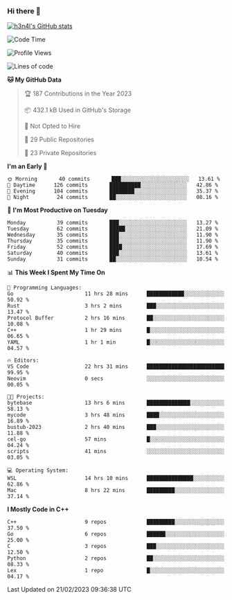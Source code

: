 ### Hi there 👋

[![h3n4l's GitHub stats](https://github-readme-stats.vercel.app/api?username=h3n4l&count_private=true&show_icons=true&theme=radical)](https://github.com/h3n4l/github-readme-stats)

<!--START_SECTION:waka-->
![Code Time](http://img.shields.io/badge/Code%20Time-957%20hrs%2056%20mins-blue)

![Profile Views](http://img.shields.io/badge/Profile%20Views-1-blue)

![Lines of code](https://img.shields.io/badge/From%20Hello%20World%20I%27ve%20Written-2%20Million%20lines%20of%20code-blue)

**🐱 My GitHub Data** 

> 🏆 187 Contributions in the Year 2023
 > 
> 📦 432.1 kB Used in GitHub's Storage 
 > 
> 🚫 Not Opted to Hire
 > 
> 📜 29 Public Repositories 
 > 
> 🔑 23 Private Repositories  
 > 
**I'm an Early 🐤** 

```text
🌞 Morning       40 commits       ███░░░░░░░░░░░░░░░░░░░░░░   13.61 % 
🌆 Daytime      126 commits       ██████████░░░░░░░░░░░░░░░   42.86 % 
🌃 Evening      104 commits       ████████░░░░░░░░░░░░░░░░░   35.37 % 
🌙 Night         24 commits       ██░░░░░░░░░░░░░░░░░░░░░░░   08.16 % 

```
📅 **I'm Most Productive on Tuesday** 

```text
Monday          39 commits       ███░░░░░░░░░░░░░░░░░░░░░░   13.27 % 
Tuesday         62 commits       █████░░░░░░░░░░░░░░░░░░░░   21.09 % 
Wednesday       35 commits       ███░░░░░░░░░░░░░░░░░░░░░░   11.90 % 
Thursday        35 commits       ███░░░░░░░░░░░░░░░░░░░░░░   11.90 % 
Friday          52 commits       ████░░░░░░░░░░░░░░░░░░░░░   17.69 % 
Saturday        40 commits       ███░░░░░░░░░░░░░░░░░░░░░░   13.61 % 
Sunday          31 commits       ██░░░░░░░░░░░░░░░░░░░░░░░   10.54 % 

```


📊 **This Week I Spent My Time On** 

```text
💬 Programming Languages: 
Go                       11 hrs 28 mins      ████████████░░░░░░░░░░░░░   50.92 % 
Rust                     3 hrs 2 mins        ███░░░░░░░░░░░░░░░░░░░░░░   13.47 % 
Protocol Buffer          2 hrs 16 mins       ██░░░░░░░░░░░░░░░░░░░░░░░   10.08 % 
C++                      1 hr 29 mins        █░░░░░░░░░░░░░░░░░░░░░░░░   06.65 % 
YAML                     1 hr 1 min          █░░░░░░░░░░░░░░░░░░░░░░░░   04.57 % 

🔥 Editors: 
VS Code                  22 hrs 31 mins      █████████████████████████   99.95 % 
Neovim                   0 secs              ░░░░░░░░░░░░░░░░░░░░░░░░░   00.05 % 

🐱‍💻 Projects: 
bytebase                 13 hrs 6 mins       ██████████████░░░░░░░░░░░   58.13 % 
mycode                   3 hrs 48 mins       ████░░░░░░░░░░░░░░░░░░░░░   16.89 % 
bustub-2023              2 hrs 40 mins       ███░░░░░░░░░░░░░░░░░░░░░░   11.88 % 
cel-go                   57 mins             █░░░░░░░░░░░░░░░░░░░░░░░░   04.24 % 
scripts                  41 mins             ░░░░░░░░░░░░░░░░░░░░░░░░░   03.05 % 

💻 Operating System: 
WSL                      14 hrs 10 mins      ███████████████░░░░░░░░░░   62.86 % 
Mac                      8 hrs 22 mins       █████████░░░░░░░░░░░░░░░░   37.14 % 

```

**I Mostly Code in C++** 

```text
C++                      9 repos             █████████░░░░░░░░░░░░░░░░   37.50 % 
Go                       6 repos             ██████░░░░░░░░░░░░░░░░░░░   25.00 % 
C                        3 repos             ███░░░░░░░░░░░░░░░░░░░░░░   12.50 % 
Python                   2 repos             ██░░░░░░░░░░░░░░░░░░░░░░░   08.33 % 
Lex                      1 repo              █░░░░░░░░░░░░░░░░░░░░░░░░   04.17 % 

```



 Last Updated on 21/02/2023 09:36:38 UTC
<!--END_SECTION:waka-->

